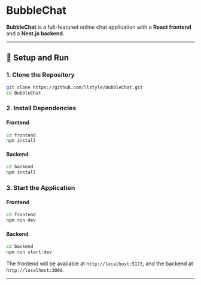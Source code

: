 # BubbleChat  

**BubbleChat** is a full-featured online chat application with a **React frontend** and a **Nest.js backend**.  

---

## 🚀 **Setup and Run**  

### 1. Clone the Repository  
```bash
git clone https://github.com/llstyle/BubbleChat.git
cd BubbleChat
```  

### 2. Install Dependencies  

#### Frontend  
```bash
cd frontend
npm install
```  

#### Backend  
```bash
cd backend
npm install
```  

### 3. Start the Application  

#### Frontend  
```bash
cd frontend
npm run dev
```  

#### Backend  
```bash
cd backend
npm run start:dev
```  

The frontend will be available at `http://localhost:5173`, and the backend at `http://localhost:3000`.  

---
